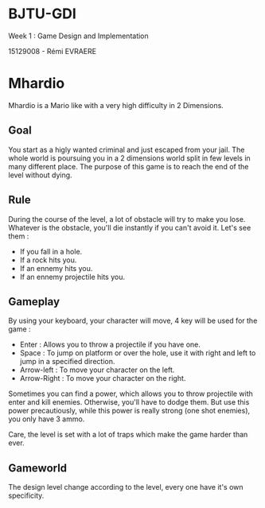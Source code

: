 # BJTU-GDI

Week 1 : Game Design and Implementation

15129008 - Rémi EVRAERE

# Mhardio

Mhardio is a Mario like with a very high difficulty in 2 Dimensions.

## Goal

You start as a higly wanted criminal and just escaped from your jail. The whole world is poursuing you in a 2 dimensions world split in few levels in many different place.
The purpose of this game is to reach the end of the level without dying.

## Rule

During the course of the level, a lot of obstacle will try to make you lose. Whatever is the obstacle, you'll die instantly if you can't avoid it. Let's see them :
- If you fall in a hole.
- If a rock hits you.
- If an ennemy hits you.
- If an ennemy projectile hits you.

## Gameplay

By using your keyboard, your character will move, 4 key will be used for the game : 
- Enter : Allows you to throw a projectile if you have one.
- Space : To jump on platform or over the hole, use it with right and left to jump in a specified direction.
- Arrow-left : To move your character on the left.
- Arrow-Right : To move your character on the right.

Sometimes you can find a power, which allows you to throw projectile with enter and kill enemies. Otherwise, you'll have to dodge them. But use this power precautiously, while this power is really strong (one shot enemies), you only have 3 ammo.

Care, the level is set with a lot of traps which make the game harder than ever.

## Gameworld

The design level change according to the level, every one have it's own specificity. 
